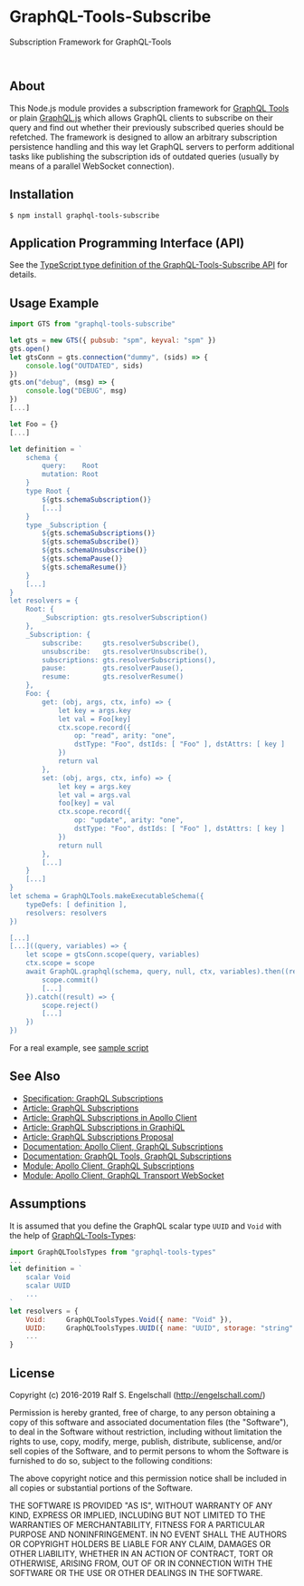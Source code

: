 
GraphQL-Tools-Subscribe
=======================

Subscription Framework for GraphQL-Tools

<p/>
<img src="https://nodei.co/npm/graphql-tools-subscribe.png?downloads=true&stars=true" alt=""/>

<p/>
<img src="https://david-dm.org/rse/graphql-tools-subscribe.png" alt=""/>

About
-----

This Node.js module provides a subscription framework for
[GraphQL Tools](https://github.com/apollostack/graphql-tools) or plain
[GraphQL.js](https://github.com/graphql/graphql-js) which allows
GraphQL clients to subscribe on their query and find out whether their
previously subscribed queries should be refetched. The framework is
designed to allow an arbitrary subscription persistence handling and
this way let GraphQL servers to perform additional tasks like publishing
the subscription ids of outdated queries (usually by means of a parallel
WebSocket connection).

Installation
------------

```shell
$ npm install graphql-tools-subscribe
```

Application Programming Interface (API)
---------------------------------------

See the [TypeScript type definition of the GraphQL-Tools-Subscribe API](src/gts.d.ts) for details.

Usage Example
-------------

```js
import GTS from "graphql-tools-subscribe"
```

```js
let gts = new GTS({ pubsub: "spm", keyval: "spm" })
gts.open()
let gtsConn = gts.connection("dummy", (sids) => {
    console.log("OUTDATED", sids)
})
gts.on("debug", (msg) => {
    console.log("DEBUG", msg)
})
[...]

let Foo = {}
[...]

let definition = `
    schema {
        query:    Root
        mutation: Root
    }
    type Root {
        ${gts.schemaSubscription()}
        [...]
    }
    type _Subscription {
        ${gts.schemaSubscriptions()}
        ${gts.schemaSubscribe()}
        ${gts.schemaUnsubscribe()}
        ${gts.schemaPause()}
        ${gts.schemaResume()}
    }
    [...]
}
let resolvers = {
    Root: {
        _Subscription: gts.resolverSubscription()
    },
    _Subscription: {
        subscribe:     gts.resolverSubscribe(),
        unsubscribe:   gts.resolverUnsubscribe(),
        subscriptions: gts.resolverSubscriptions(),
        pause:         gts.resolverPause(),
        resume:        gts.resolverResume()
    },
    Foo: {
        get: (obj, args, ctx, info) => {
            let key = args.key
            let val = Foo[key]
            ctx.scope.record({
                op: "read", arity: "one",
                dstType: "Foo", dstIds: [ "Foo" ], dstAttrs: [ key ]
            })
            return val
        },
        set: (obj, args, ctx, info) => {
            let key = args.key
            let val = args.val
            foo[key] = val
            ctx.scope.record({
                op: "update", arity: "one",
                dstType: "Foo", dstIds: [ "Foo" ], dstAttrs: [ key ]
            })
            return null
        },
        [...]
    }
    [...]
}
let schema = GraphQLTools.makeExecutableSchema({
    typeDefs: [ definition ],
    resolvers: resolvers
})

[...]
[...]((query, variables) => {
    let scope = gtsConn.scope(query, variables)
    ctx.scope = scope
    await GraphQL.graphql(schema, query, null, ctx, variables).then((result) => {
        scope.commit()
        [...]
    }).catch((result) => {
        scope.reject()
        [...]
    })
})
```

For a real example, see [sample script](sample/sample.js)

See Also
--------

- [Specification: GraphQL Subscriptions](https://github.com/facebook/graphql/pull/267/files)
- [Article: GraphQL Subscriptions](https://dev-blog.apollodata.com/the-next-step-for-realtime-data-in-graphql-b564b72eb07b)
- [Article: GraphQL Subscriptions in Apollo Client](https://dev-blog.apollodata.com/graphql-subscriptions-in-apollo-client-9a2457f015fb)
- [Article: GraphQL Subscriptions in GraphiQL](https://dev-blog.apollodata.com/how-to-use-subscriptions-in-graphiql-1d6ab8dbd74b)
- [Article: GraphQL Subscriptions Proposal](https://dev-blog.apollodata.com/a-proposal-for-graphql-subscriptions-1d89b1934c18)
- [Documentation: Apollo Client, GraphQL Subscriptions](http://dev.apollodata.com/react/subscriptions.html)
- [Documentation: GraphQL Tools, GraphQL Subscriptions](http://dev.apollodata.com/tools/graphql-subscriptions/index.html)
- [Module: Apollo Client, GraphQL Subscriptions](https://github.com/apollographql/graphql-subscriptions)
- [Module: Apollo Client, GraphQL Transport WebSocket](https://github.com/apollographql/subscriptions-transport-ws)

Assumptions
-----------

It is assumed that you define the GraphQL
scalar type `UUID` and `Void` with the help of
[GraphQL-Tools-Types](https://github.com/rse/graphql-tools-types):

```js
import GraphQLToolsTypes from "graphql-tools-types"
...
let definition = `
    scalar Void
    scalar UUID
    ...
`
let resolvers = {
    Void:     GraphQLToolsTypes.Void({ name: "Void" }),
    UUID:     GraphQLToolsTypes.UUID({ name: "UUID", storage: "string" }),
    ...
}
```

License
-------

Copyright (c) 2016-2019 Ralf S. Engelschall (http://engelschall.com/)

Permission is hereby granted, free of charge, to any person obtaining
a copy of this software and associated documentation files (the
"Software"), to deal in the Software without restriction, including
without limitation the rights to use, copy, modify, merge, publish,
distribute, sublicense, and/or sell copies of the Software, and to
permit persons to whom the Software is furnished to do so, subject to
the following conditions:

The above copyright notice and this permission notice shall be included
in all copies or substantial portions of the Software.

THE SOFTWARE IS PROVIDED "AS IS", WITHOUT WARRANTY OF ANY KIND,
EXPRESS OR IMPLIED, INCLUDING BUT NOT LIMITED TO THE WARRANTIES OF
MERCHANTABILITY, FITNESS FOR A PARTICULAR PURPOSE AND NONINFRINGEMENT.
IN NO EVENT SHALL THE AUTHORS OR COPYRIGHT HOLDERS BE LIABLE FOR ANY
CLAIM, DAMAGES OR OTHER LIABILITY, WHETHER IN AN ACTION OF CONTRACT,
TORT OR OTHERWISE, ARISING FROM, OUT OF OR IN CONNECTION WITH THE
SOFTWARE OR THE USE OR OTHER DEALINGS IN THE SOFTWARE.

